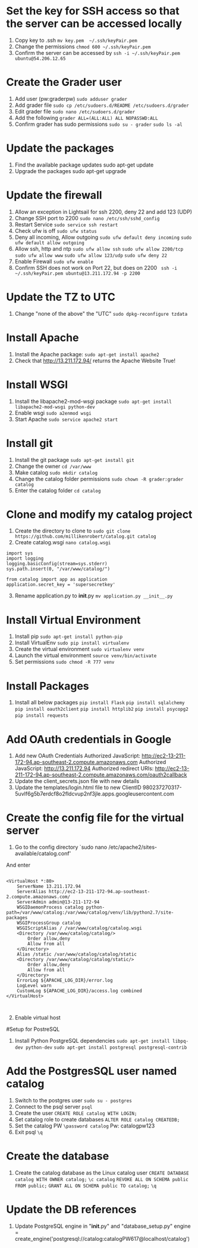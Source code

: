 # Set the key for SSH access so that the server can be accessed locally
1. Copy key to .ssh
`mv key.pem  ~/.ssh/keyPair.pem`
2. Change the permissions
`chmod 600 ~/.ssh/keyPair.pem`
3. Confirm the server can be accessed by
`ssh -i ~/.ssh/keyPair.pem ubuntu@54.206.12.65`

# Create the Grader user
1. Add user (pw:graderpw)
`sudo adduser grader`
2. Add grader file
`sudo cp /etc/sudoers.d/README /etc/sudoers.d/grader`
3. Edit grader file
`sudo nano /etc/sudoers.d/grader`
4. Add the following
`grader ALL=(ALL:ALL) ALL NOPASSWD:ALL`
5. Confirm grader has sudo permissions
`sudo su - grader`
`sudo ls -al`

# Update the packages
1. Find the available package updates
sudo apt-get update
2. Upgrade the packages
sudo apt-get upgrade

# Update the firewall
1. Allow an exception in Lightsail for ssh 2200, deny 22 and add 123 (UDP)
2. Change SSH port to 2200
`sudo nano /etc/ssh/sshd_config`
3. Restart Service
`sudo service ssh restart`
4. Check ufw is off
`sudo ufw status`
5. Deny all incoming, Allow outgoing
`sudo ufw default deny incoming`
`sudo ufw default allow outgoing`
6. Allow ssh, http and ntp
`sudo ufw allow ssh`
`sudo ufw allow 2200/tcp`
`sudo ufw allow www`
`sudo ufw allow 123/udp`
`sudo ufw deny 22`
7. Enable Firewall
`sudo ufw enable`
8. Confirm SSH does not work on Port 22, but does on 2200
` ssh -i ~/.ssh/keyPair.pem ubuntu@13.211.172.94 -p 2200`

# Update the TZ to UTC
1. Change "none of the above" the "UTC"
`sudo dpkg-reconfigure tzdata`

# Install Apache
1. Install the Apache package:
`sudo apt-get install apache2`
2. Check that http://13.211.172.94/ returns the Apache Website
True!

# Install WSGI
1. Install the libapache2-mod-wsgi package
`sudo apt-get install libapache2-mod-wsgi python-dev`
2. Enable wsgi
`sudo a2enmod wsgi`
3. Start Apache
`sudo service apache2 start`


# Install git
1. Install the git package
`sudo apt-get install git`
2. Change the owner
`cd /var/www`
3. Make catalog
`sudo mkdir catalog`
4. Change the catalog folder permissions
`sudo chown -R grader:grader catalog`
5. Enter the catalog folder
`cd catalog`


# Clone and modify my catalog project
1. Create the directory to clone to
`sudo git clone https://github.com/millikenrobert/catalog.git catalog`
2. Create catalog.wsgi
`nano catalog.wsgi`

```
import sys
import logging
logging.basicConfig(stream=sys.stderr)
sys.path.insert(0, "/var/www/catalog/")

from catalog import app as application
application.secret_key = 'supersecretkey'
```
3. Rename application.py to __init__.py
`mv application.py __init__.py`


# Install Virtual Environment
1. Install pip
`sudo apt-get install python-pip`
2. Install VirtualEnv
`sudo pip install virtualenv`
3. Create the virtual environment
`sudo virtualenv venv`
4. Launch the virtual environment
`source venv/bin/activate`
5. Set permissions
`sudo chmod -R 777 venv`

# Install Packages
1. Install all below packages
`pip install Flask`
`pip install sqlalchemy`
`pip install oauth2client`
`pip install httplib2`
`pip install psycopg2`
`pip install requests`


# Add OAuth credentials in Google
1. Add new OAuth Credentials
Authorized JavaScript: http://ec2-13-211-172-94.ap-southeast-2.compute.amazonaws.com
Authorized JavaScript: http://13.211.172.94
Authorized redirect URIs: http://ec2-13-211-172-94.ap-southeast-2.compute.amazonaws.com/oauth2callback
2. Update the client_secrets.json file with new details
3. Update the templates/login.html file to new ClientID
980237270317-5uvlf6g5b7erdcf8o2fldcvup2nf3jle.apps.googleusercontent.com



# Create the config file for the virtual server
1. Go to the config directory
`sudo nano /etc/apache2/sites-available/catalog.conf'

And enter

```

<VirtualHost *:80>
    ServerName 13.211.172.94
    ServerAlias http://ec2-13-211-172-94.ap-southeast-2.compute.amazonaws.com/
    ServerAdmin admin@13-211-172-94
    WSGIDaemonProcess catalog python-path=/var/www/catalog:/var/www/catalog/venv/lib/python2.7/site-packages
    WSGIProcessGroup catalog
    WSGIScriptAlias / /var/www/catalog/catalog.wsgi
    <Directory /var/www/catalog/catalog/>
        Order allow,deny
        Allow from all
    </Directory>
    Alias /static /var/www/catalog/catalog/static
    <Directory /var/www/catalog/catalog/static/>
        Order allow,deny
        Allow from all
    </Directory>
    ErrorLog ${APACHE_LOG_DIR}/error.log
    LogLevel warn
    CustomLog ${APACHE_LOG_DIR}/access.log combined
</VirtualHost>



```

2. Enable virtual host

#Setup for PostreSQL
1. Install Python PostgreSQL dependencies
`sudo apt-get install libpq-dev python-dev`
`sudo apt-get install postgresql postgresql-contrib`


# Add the PostgresSQL user named catalog
1. Switch to the postgres user
`sudo su - postgres`
2. Connect to the psql server
`psql`
3. Create the user
`CREATE ROLE catalog WITH LOGIN;`
4. Set catalog role to create databases
`ALTER ROLE catalog CREATEDB;`
5. Set the catalog PW
`\password catalog`
Pw: catalogpw123
6. Exit psql
`\q`


# Create the database
1. Create the catalog database as the Linux catalog user
`CREATE DATABASE catalog WITH OWNER catalog;`
`\c catalog`
`REVOKE ALL ON SCHEMA public FROM public;`
`GRANT ALL ON SCHEMA public TO catalog;`
`\q`


# Update the DB references
1. Update PostgreSQL engine in "__init__.py" and "database_setup.py"
engine = create_engine('postgresql://catalog:catalogPW617@localhost/catalog')




